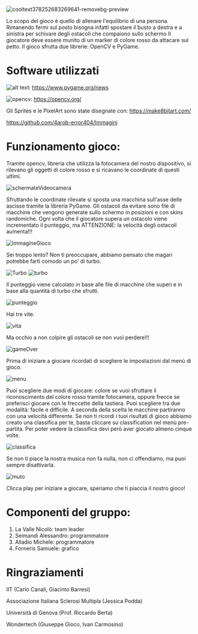 ![cooltext378252683269641-removebg-preview](https://user-images.githubusercontent.com/72200995/110104365-5c828480-7da7-11eb-8aa6-4867c4a71823.png)

Lo scopo del gioco è quello di allenare l'equilibrio di una persona.
Rimanendo fermi sul posto bisogna infatti spostare il busto a destra e a sinistra per schivare degli ostacoli che compaiono sullo schermo
Il giocatore deve essere munito di un marker di colore rosso da attacare sul petto.
Il gioco sfrutta due librerie: OpenCV e PyGame.


# Software utilizzati
![alt text](https://user-images.githubusercontent.com/61046970/110098840-ec710000-7da0-11eb-83b8-0da86a2f2e64.png):     https://www.pygame.org/news

![opencv](https://user-images.githubusercontent.com/61046970/110098845-eda22d00-7da0-11eb-9bb6-d17dafc2c0d3.png):     https://opencv.org/

Gli Sprites e le PixelArt sono state disegnate con:
https://make8bitart.com/

https://github.com/4arob-error404/Immagini

# Funzionamento gioco:

Tramite opencv, libreria che utilizza la fotocamera del nostro dispositivo, si rilevano gli oggetti di colore rosso e si ricavano le coordinate di questi ultimi.

![schermateVideocamera](https://user-images.githubusercontent.com/61046970/110099029-23dfac80-7da1-11eb-9668-405f0178cd51.png)

Sfruttando le coordinate rilevate si sposta una macchina sull'asse delle ascisse tramite la libreria PyGame.
Gli ostacoli da evitare sono file di macchine che vengono generate sullo schermo in posizioni e con skins randomiche.
Ogni volta che il giocatore supera un ostacolo viene incrementato il punteggio, ma ATTENZIONE: la velocità degli ostacoli aumenta!!!

![immagineGioco](https://user-images.githubusercontent.com/61046970/110769162-300fb200-8258-11eb-8c44-b902fa0e04b3.png)

Sei troppo lento? Non ti preoccupare, abbiamo pensato che magari potrebbe farti comodo un po' di turbo.

![Turbo](https://user-images.githubusercontent.com/61046970/110602632-7ac0f980-8186-11eb-9d46-24f1dd4eec3f.png) 
![turbo](https://user-images.githubusercontent.com/61046970/110769245-40c02800-8258-11eb-8125-62861bb0d9e3.png)

Il punteggio viene calcolato in base alle file di macchine che superi e in base alla quantità di turbo che sfrutti.

![punteggio](https://user-images.githubusercontent.com/61046970/110769210-39991a00-8258-11eb-8eb2-92f3ab046dc2.png)

Hai tre vite.

![vita](https://user-images.githubusercontent.com/61046970/110760420-fbe3c380-824e-11eb-99f0-e07c7e04e85e.png)

Ma occhio a non colpire gli ostacoli se non vuoi perdere!!!

![gameOver](https://user-images.githubusercontent.com/61046970/110099083-335ef580-7da1-11eb-90b5-28fecd024ed3.png)

Prima di iniziare a giocare ricordati di scegliere le impostazioni dal menù di gioco.

![menu](https://user-images.githubusercontent.com/61046970/110904746-bcc67880-8309-11eb-8d2a-3ae8d4465c5b.png)

Puoi scegliere due modi di giocare: colore se vuoi sfruttare il riconoscimento del colore rosso tramite fotocamera, oppure frecce se preferisci giocare con le freccette della tastiera.
Puoi scegliere tra due modalità: facile e difficile. A seconda della scelta le macchine partiranno con una velocità differente.
Se non ti ricordi i tuoi risultati di gioco abbiamo creato una classifica per te, basta cliccare su classification nel menù pre-partita. Per poter vedere la classifica devi però aver giocato almeno cinque volte.

![classifica](https://user-images.githubusercontent.com/61046970/110905103-40806500-830a-11eb-949a-f217bfbedc41.png)

Se non ti piace la nostra musica non fa nulla, non ci offendiamo, ma puoi sempre disattivarla.

![muto](https://user-images.githubusercontent.com/61046970/110905277-850c0080-830a-11eb-9e49-18210cdb716b.png)

Clicca play per iniziare a giocare, speriamo che ti piaccia il nostro gioco!

# Componenti del gruppo:
1. La Valle Nicolò: team leader
2. Seimandi Alessandro: programmatore
3. Alladio Michele: programmatore
4. Forneris Samuele: grafico

# Ringraziamenti
IIT (Carlo Canali, Giacinto Barresi)

Associazione Italiana Sclerosi Multipla (Jessica Podda)

Università di Genova (Prof. Riccardo Berta)

Wondertech (Giuseppe Gioco, Ivan Carmosino)


